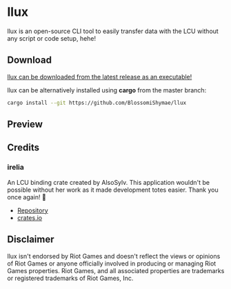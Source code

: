 # llux

llux is an open-source CLI tool to easily transfer data with the LCU without any script or code setup, hehe!

## Download

[llux can be downloaded from the latest release as an executable!](https://github.com/BlossomiShymae/lcu-helper/releases)

llux can be alternatively installed using **cargo** from the master branch:

```bash
cargo install --git https://github.com/BlossomiShymae/llux
```

## Preview

## Credits

### irelia

An LCU binding crate created by AlsoSylv. This application wouldn't be possible without her work as it made development totes easier. Thank you once again! 💜
- [Repository](https://github.com/AlsoSylv/Irelia)
- [crates.io](https://crates.io/crates/irelia)

## Disclaimer

llux isn't endorsed by Riot Games and doesn't
reflect the views or opinions of Riot Games or anyone officially
involved in producing or managing Riot Games properties. Riot Games,
and all associated properties are trademarks or registered
trademarks of Riot Games, Inc.
